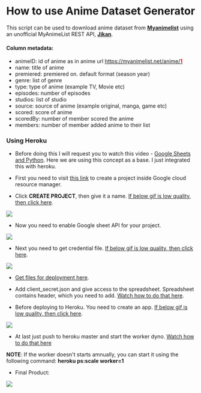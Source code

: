 # How to use Anime Dataset Generator

This script can be used to download anime dataset from [**Myanimelist**](https://myanimelist.net/) using an unofficial MyAnimeList REST API, [**Jikan**](https://jikan.me/docs).

#### Column metadata:

* animeID: id of anime as in anime url [https://myanimelist.net/anime/<span style="color:red">**1**</span>](https://myanimelist.net/anime/1)
* name: title of anime
* premiered: premiered on. default format (season year) 
* genre: list of genre
* type: type of anime (example TV, Movie etc) 
* episodes: number of episodes
* studios: list of studio
* source: source of anime (example original, manga, game etc) 
* scored: score of anime
* scoredBy: number of member scored the anime
* members: number of member added anime to their list

### Using Heroku

* Before doing this I will request you to watch this video - [Google Sheets and Python](https://youtu.be/vISRn5qFrkM). Here we are using this concept as a base. I just integrated this with heroku.

* First you need to visit [this link](https://console.developers.google.com/cloud-resource-manager) to create a project inside Google cloud resource manager.

* Click **CREATE PROJECT**, then give it a name. [If below gif is low quality, then click here](https://gfycat.com/gifs/detail/VibrantQuarterlyFieldmouse).


![](demo/createProject.gif)

* Now you need to enable Google sheet API for your project.

![](demo/enableAPI.gif)

* Next you need to get credential file. [If below gif is low quality, then click here](https://gfycat.com/gifs/detail/InsecureExcellentImpala).

![](demo/createClientScretJSON.gif)

* [Get files for deployment here](https://github.com/Dibakarroy1997/myanimelist-data-set-creator/tree/master/Anime%20Dataset%20Generator%20Script/Using%20Heroku).

* Add client_secret.json and give access to the spreadsheet. Spreadsheet contains header, which you need to add. [Watch how to do that here](https://youtu.be/M-q0ptxOJB0).

* Before deploying to Heroku. You need to create an app. [If below gif is low quality, then click here](https://gfycat.com/gifs/detail/AggressiveParallelDevilfish).

![](demo/preDeploy.gif)

* At last just push to heroku master and start the worker dyno. [Watch how to do that here](https://youtu.be/BvlCLwEMKHg)

**NOTE**: If the worker doesn't starts amnually, you can start it using the following command: **heroku ps:scale worker=1**

* Final Product:

![](demo/herokuFinal.gif)